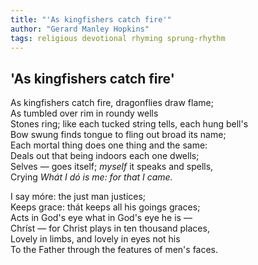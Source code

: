 ```yaml
---
title: "'As kingfishers catch fire'"
author: "Gerard Manley Hopkins"
tags: religious devotional rhyming sprung-rhythm
---
```


'As kingfishers catch fire'
---------------------------

As kingfishers catch fire, dragonflies draw flame;  
As tumbled over rim in roundy wells  
Stones ring; like each tucked string tells, each hung bell's  
Bow swung finds tongue to fling out broad its name;  
Each mortal thing does one thing and the same:  
Deals out that being indoors each one dwells;  
Selves — goes itself; *myself* it speaks and spells,  
Crying *Whát I dó is me: for that I came.*

I say móre: the just man justices;  
Keeps grace: thát keeps all his goings graces;  
Acts in God's eye what in God's eye he is —  
Chríst — for Christ plays in ten thousand places,  
Lovely in limbs, and lovely in eyes not his  
To the Father through the features of men's faces.

